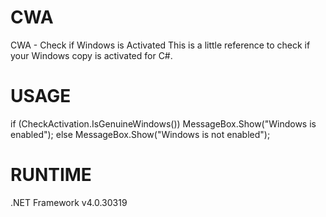 # CWA
CWA - Check if Windows is Activated
This is a little reference to check if your Windows copy is activated for C#.

# USAGE
if (CheckActivation.IsGenuineWindows())
    MessageBox.Show("Windows is enabled");
else
    MessageBox.Show("Windows is not enabled");
    
# RUNTIME
.NET Framework v4.0.30319
